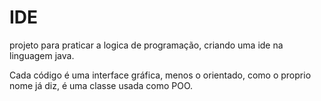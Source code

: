 # IDE
projeto para praticar a logica de programação, criando uma ide na linguagem java. 

Cada código é uma interface gráfica, menos o orientado, como o proprio nome já diz, é uma classe usada como POO.  
